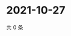 # 2021-10-27

共 0 条

<!-- BEGIN WEIBO -->
<!-- 最后更新时间 Wed Oct 27 2021 22:00:53 GMT+0800 (China Standard Time) -->

<!-- END WEIBO -->
